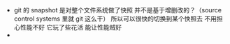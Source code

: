 - git 的 snapshot 是对整个文件系统做了快照 并不是基于增删改的？（source control systems 里就 git 这么干） 所以可以很快的切换到某个快照去    不用担心性能不好 它玩了些花活 能让性能贼好
- 